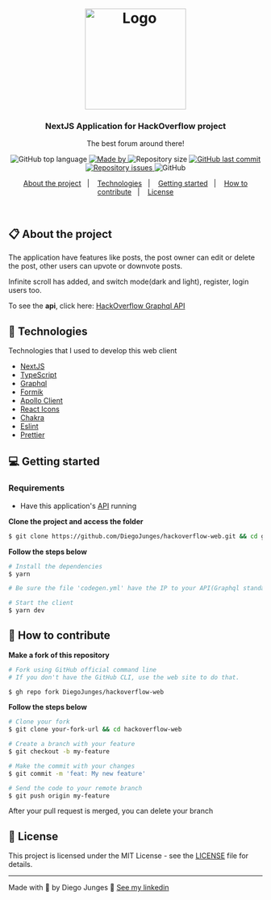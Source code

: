 <h1 align="center">
  <img alt="Logo" src="logo.svg" width="200px">
</h1>

<h3 align="center">
  NextJS Application for HackOverflow project
</h3>

<p align="center">The best forum around there!</p>

<p align="center">
  <img alt="GitHub top language" src="https://img.shields.io/github/languages/top/DiegoJunges/hackoverflow-web?color=%23FF9000">

  <a href="https://www.linkedin.com/in/diego-junges/" target="_blank" rel="noopener noreferrer">
    <img alt="Made by" src="https://img.shields.io/badge/made%20by-Diego%20Junges-%23FF9000">
  </a>

  <img alt="Repository size" src="https://img.shields.io/github/repo-size/DiegoJunges/hackoverflow-web?color=%23FF9000">

  <a href="https://github.com/DiegoJunges/gobarber-web/commits/master">
    <img alt="GitHub last commit" src="https://img.shields.io/github/last-commit/DiegoJunges/hackoverflow-web?color=%23FF9000">
  </a>

  <a href="https://github.com/DiegoJunges/gobarber-web/issues">
    <img alt="Repository issues" src="https://img.shields.io/github/issues/DiegoJunges/hackoverflow-web?color=%23FF9000">
  </a>

  <img alt="GitHub" src="https://img.shields.io/github/license/DiegoJunges/hackoverflow-web?color=%23FF9000">
</p>

<p align="center">
  <a href="#%EF%B8%8F-about-the-project">About the project</a>&nbsp;&nbsp;&nbsp;|&nbsp;&nbsp;&nbsp;
  <a href="#-technologies">Technologies</a>&nbsp;&nbsp;&nbsp;|&nbsp;&nbsp;&nbsp;
  <a href="#-getting-started">Getting started</a>&nbsp;&nbsp;&nbsp;|&nbsp;&nbsp;&nbsp;
  <a href="#-how-to-contribute">How to contribute</a>&nbsp;&nbsp;&nbsp;|&nbsp;&nbsp;&nbsp;
  <a href="#-license">License</a>
</p>

</br>

## 📋 About the project

The application have features like posts, the post owner can edit or delete the post, other users can upvote or downvote posts.

Infinite scroll has added, and switch mode(dark and light), register, login users too.

To see the **api**, click here: [HackOverflow Graphql API](https://github.com/DiegoJunges/hackoverflow-api)</br>

## 🚀 Technologies

Technologies that I used to develop this web client

- [NextJS](https://vercel.com/solutions/nextjs)
- [TypeScript](https://www.typescriptlang.org/)
- [Graphql](https://graphql.org)
- [Formik](https://formik.org)
- [Apollo Client](https://www.apollographql.com/apollo-client)
- [React Icons](https://react-icons.netlify.com/#/)
- [Chakra](https://chakra-ui.com)
- [Eslint](https://eslint.org/)
- [Prettier](https://prettier.io/)

## 💻 Getting started

### Requirements

- Have this application's [API](https://github.com/DiegoJunges/hackoverflow-api) running

**Clone the project and access the folder**

```bash
$ git clone https://github.com/DiegoJunges/hackoverflow-web.git && cd gobarber-web
```

**Follow the steps below**

```bash
# Install the dependencies
$ yarn

# Be sure the file 'codegen.yml' have the IP to your API(Graphql standard's port: 4000)

# Start the client
$ yarn dev
```

## 🤔 How to contribute

**Make a fork of this repository**

```bash
# Fork using GitHub official command line
# If you don't have the GitHub CLI, use the web site to do that.

$ gh repo fork DiegoJunges/hackoverflow-web
```

**Follow the steps below**

```bash
# Clone your fork
$ git clone your-fork-url && cd hackoverflow-web

# Create a branch with your feature
$ git checkout -b my-feature

# Make the commit with your changes
$ git commit -m 'feat: My new feature'

# Send the code to your remote branch
$ git push origin my-feature
```

After your pull request is merged, you can delete your branch

## 📝 License

This project is licensed under the MIT License - see the [LICENSE](LICENSE) file for details.

---

Made with 💜 by Diego Junges 👋 [See my linkedin](https://www.linkedin.com/in/diego-junges/)
